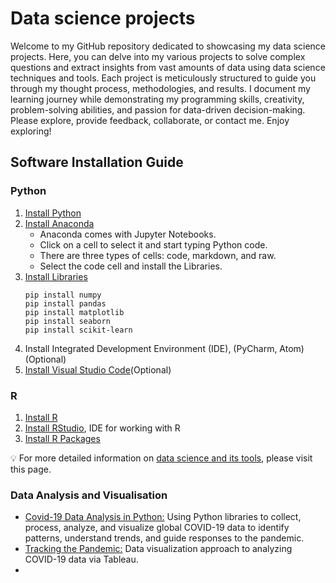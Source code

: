 # Data science projects

Welcome to my GitHub repository dedicated to showcasing my data science projects. Here, you can delve into my various projects to solve complex questions and extract insights from vast amounts of data using data science techniques and tools. Each project is meticulously structured to guide you through my thought process, methodologies, and results.
 I document my learning journey while demonstrating my programming skills, creativity, problem-solving abilities, and passion for data-driven decision-making. Please explore, provide feedback, collaborate, or contact me. 
Enjoy exploring!

## Software Installation Guide

### Python

1. [Install Python](https://www.python.org/downloads/)
2. [Install Anaconda](https://www.anaconda.com/download)
   * Anaconda comes with Jupyter Notebooks.
   * Click on a cell to select it and start typing Python code.
   * There are three types of cells: code, markdown, and raw.
   * Select the code cell and install the Libraries.
3. [Install Libraries](https://docs.python.org/3/library/index.html)
   ```
   pip install numpy
   pip install pandas
   pip install matplotlib
   pip install seaborn
   pip install scikit-learn

   ```
4. Install Integrated Development Environment (IDE), (PyCharm, Atom) (Optional)
5. [Install Visual Studio Code](https://code.visualstudio.com/download)(Optional)


### R

1. [Install R](https://cran.r-project.org/bin/windows/base/)
2. [Install RStudio](https://posit.co/download/rstudio-desktop/), IDE for working with R
3. [Install R Packages](https://www.dataquest.io/blog/install-package-r/)


💡 For more detailed information on [data science and its tools](https://github.com/anzi7/data-science), please visit this page.


### Data Analysis and Visualisation
* [Covid-19 Data Analysis in Python:](https://github.com/anzi7/data-science-projects/tree/main/covid%2019%20data%20analysis) Using Python libraries to collect, process, analyze, and visualize global COVID-19 data to identify patterns, understand trends, and guide responses to the pandemic.
* [Tracking the Pandemic:](https://github.com/anzi7/tableau-projects) Data visualization approach to analyzing COVID-19 data via Tableau.
* 





